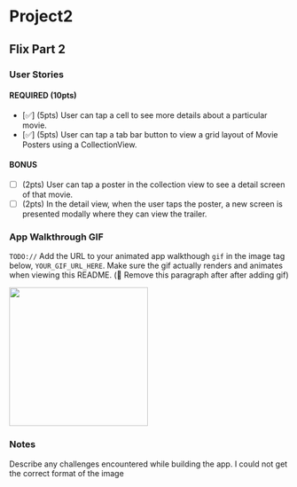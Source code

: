 # Project2

## Flix Part 2

### User Stories

#### REQUIRED (10pts)
- [✅] (5pts) User can tap a cell to see more details about a particular movie.
- [✅] (5pts) User can tap a tab bar button to view a grid layout of Movie Posters using a CollectionView.

#### BONUS
- [ ] (2pts) User can tap a poster in the collection view to see a detail screen of that movie.
- [ ] (2pts) In the detail view, when the user taps the poster, a new screen is presented modally where they can view the trailer.

### App Walkthrough GIF
`TODO://` Add the URL to your animated app walkthough `gif` in the image tag below, `YOUR_GIF_URL_HERE`. Make sure the gif actually renders and animates when viewing this README. (🚫 Remove this paragraph after after adding gif)

<img src="http://g.recordit.co/a0aVJH6g22.gif" width=250><br>

### Notes
Describe any challenges encountered while building the app.
I could not get the correct format of the image 

